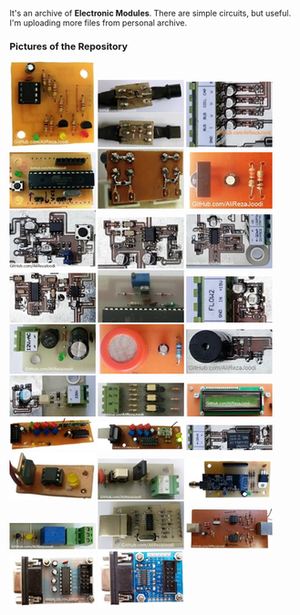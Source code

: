 It's an archive of **Electronic Modules**. There are simple circuits, but useful. I'm uploading more files from personal archive. 

### Pictures of the Repository
![](EEPROM_AT24Cx/Pictures/Album.jpg)
![](Sensor_LM35_R-C%20Damper/Pictures/Album.jpg)
![](MCU_AI/Pictures/Album.jpg)
![](MCU_AVR_ATmega328/Pictures/Album.jpg)
![](Protective_IGBT%20Gate/Pictures/Album.jpg)
![](Module_IR/Pictures/Album.jpg)
![](MCU_WatchDog/Pictures/Album.jpg)
![](Converter_Frequency%20to%20Voltage/Pictures/Album.jpg)
![](Converter_Voltage%20to%20Current/Pictures/Album.jpg)
![](Detector_Phase%20Difference/Pictures/Album.jpg)
![](Power%20Supply_Reference%20Voltage_LM336/Pictures/Album.jpg)
![](Detector_Water%20Flow/Pictures/Album.jpg)
![](Power%20Supply_Rectifier/Pictures/Album.jpg)
![](Sensor_MQ/Pictures/Album.jpg)
![](Driver_Buzzer/Pictures/Album.jpg)
![](Detector_AC%20Voltage/Pictures/Album.jpg)
![](Detector_Zero%20Crossing/Pictures/Album.jpg)
![](Display_LCD16x2/Pictures/Album.jpg)
![](Module_RF_ASK_Receiver_RR3-XXX/Pictures/Album.jpg)
![](Module_RF_ASK_Transmitter_TX-13952/Pictures/Album.jpg)
![](MCU_AI/Pictures/Album2.jpg)
![](Driver_Triac_MOC3021/Pictures/Album.jpg)
![](Driver_Thyristor_TLP521/Pictures/Album.jpg)
![](Module_RF_NRF24L01/Pictures/Album.jpg)
![](Driver_Relay/Pictures/Album.jpg)
![](Interface_USB%20to%20TTL/Pictures/Album.jpg)
![](Interface_USB%20to%20RS422/Pictures/Album.jpg)
![](Interface_RS232%20to%20TTL_1-Layer/Pictures/Album.jpg)
![](Interface_RS232%20to%20TTL_2-Layer/Pictures/Album.jpg)

